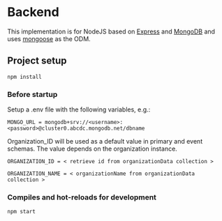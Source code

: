 # Backend

This implementation is for NodeJS based on [Express](https://expressjs.com/) and [MongoDB](https://www.mongodb.com/) and uses [mongoose](https://mongoosejs.com/) as the ODM.

## Project setup
```
npm install
```

### Before startup 
Setup a .env file with the following variables, e.g.:

```
MONGO_URL = mongodb+srv://<username>:<password>@cluster0.abcdc.mongodb.net/dbname
```
Organization_ID will be used as a default value in primary and event schemas. The value depends on the organization instance.
```
ORGANIZATION_ID = < retrieve id from organizationData collection >
```
```
ORGANIZATION_NAME = < organizationName from organizationData collection >
```
### Compiles and hot-reloads for development
```
npm start
```
